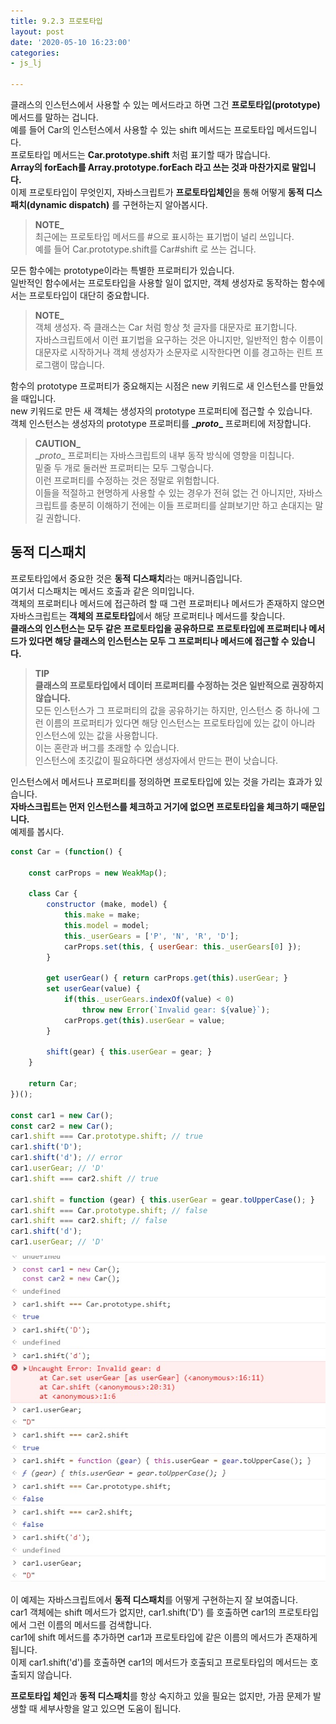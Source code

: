```yaml
---
title: 9.2.3 프로토타입
layout: post
date: '2020-05-10 16:23:00'
categories:
- js_lj

---
```


클래스의 인스턴스에서 사용할 수 있는 메서드라고 하면 그건 **프로토타입(prototype)** 메서드를 말하는 겁니다.  
예를 들어 Car의 인스턴스에서 사용할 수 있는 shift 메서드는 프로토타입 메서드입니다.  
프로토타입 메서드는 **Car.prototype.shift** 처럼 표기할 때가 많습니다.  
**Array의 forEach를 Array.prototype.forEach 라고 쓰는 것과 마찬가지로 말입니다.**  
이제 프로토타입이 무엇인지, 자바스크립트가 **프로토타입체인**을 통해 어떻게 **동적 디스패치(dynamic dispatch)** 를 구현하는지 알아봅시다.

> **NOTE_**  
> 최근에는 프로토타입 메서드를 #으로 표시하는 표기법이 널리 쓰입니다.  
> 예를 들어 Car.prototype.shift를 Car#shift 로 쓰는 겁니다.

모든 함수에는 prototype이라는 특별한 프로퍼티가 있습니다.  
일반적인 함수에서는 프로토타입을 사용할 일이 없지만, 객체 생성자로 동작하는 함수에서는 프로토타입이 대단히 중요합니다.

> **NOTE_**  
> 객체 생성자. 즉 클래스는 Car 처럼 항상 첫 글자를 대문자로 표기합니다.  
> 자바스크립트에서 이런 표기법을 요구하는 것은 아니지만, 일반적인 함수 이름이 대문자로 시작하거나 객체 생성자가 소문자로 시작한다면 이를 경고하는 린트 프로그램이 많습니다.

함수의 prototype 프로퍼티가 중요해지는 시점은 new 키워드로 새 인스턴스를 만들었을 때입니다.  
new 키워드로 만든 새 객체는 생성자의 prototype 프로퍼티에 접근할 수 있습니다.  
객체 인스턴스는 생성자의 prototype 프로퍼티를 **\__proto__** 프로퍼티에 저장합니다.

> **CAUTION_**  
> \__proto__ 프로퍼티는 자바스크립트의 내부 동작 방식에 영향을 미칩니다.  
> 밑줄 두 개로 둘러싼 프로퍼티는 모두 그렇습니다.  
> 이런 프로퍼티를 수정하는 것은 정말로 위험합니다.  
> 이들을 적절하고 현명하게 사용할 수 있는 경우가 전혀 없는 건 아니지만, 자바스크립트를 충분히 이해하기 전에는 이들 프로퍼티를 살펴보기만 하고 손대지는 말길 권합니다.

## 동적 디스패치

프로토타입에서 중요한 것은 **동적 디스패치**라는 매커니즘입니다.  
여기서 디스패치는 메서드 호출과 같은 의미입니다.  
객체의 프로퍼티나 메서드에 접근하려 할 때 그런 프로퍼티나 메서드가 존재하지 않으면 자바스크립트는 **객체의 프로토타입**에서 해당 프로퍼티나 메서드를 찾습니다.  
**클래스의 인스턴스는 모두 같은 프로토타입을 공유하므로 프로토타입에 프로퍼티나 메서드가 있다면 해당 클래스의 인스턴스는 모두 그 프로퍼티나 메서드에 접근할 수 있습니다.**

> **TIP**  
> **클래스의 프로토타입에서 데이터 프로퍼티를 수정하는 것은 일반적으로 권장하지 않습니다.**  
> 모든 인스턴스가 그 프로퍼티의 값을 공유하기는 하지만, 인스턴스 중 하나에 그런 이름의 프로퍼티가 있다면 해당 인스턴스는 프로토타입에 있는 값이 아니라 인스턴스에 있는 값을 사용합니다.  
> 이는 혼란과 버그를 초래할 수 있습니다.  
> 인스턴스에 초깃값이 필요하다면 생성자에서 만드는 편이 낫습니다.

인스턴스에서 메서드나 프로퍼티를 정의하면 프로토타입에 있는 것을 가리는 효과가 있습니다.  
**자바스크립트는 먼저 인스턴스를 체크하고 거기에 없으면 프로토타입을 체크하기 때문입니다.**  
예제를 봅시다.

```javascript
const Car = (function() {
	
	const carProps = new WeakMap();
	
	class Car {
		constructor (make, model) {
			this.make = make;
			this.model = model;
			this._userGears = ['P', 'N', 'R', 'D'];
			carProps.set(this, { userGear: this._userGears[0] });
		}
		
		get userGear() { return carProps.get(this).userGear; }
		set userGear(value) {
			if(this._userGears.indexOf(value) < 0)
				throw new Error(`Invalid gear: ${value}`);
			carProps.get(this).userGear = value;
		}
		
		shift(gear) { this.userGear = gear; }
	}
	
	return Car;
})();

const car1 = new Car();
const car2 = new Car();
car1.shift === Car.prototype.shift; // true
car1.shift('D');
car1.shift('d'); // error
car1.userGear; // 'D'
car1.shift === car2.shift // true

car1.shift = function (gear) { this.userGear = gear.toUpperCase(); }
car1.shift === Car.prototype.shift; // false
car1.shift === car2.shift; // false
car1.shift('d');
car1.userGear; // 'D'
```

![](/static/img/learningjs/image81.jpg)

이 예제는 자바스크립트에서 **동적 디스패치**를 어떻게 구현하는지 잘 보여줍니다.  
car1 객체에는 shift 메서드가 없지만, car1.shift('D') 를 호출하면 car1의 프로토타입에서 그런 이름의 메서드를 검색합니다.  
car1에 shift 메서드를 추가하면 car1과 프로토타입에 같은 이름의 메서드가 존재하게 됩니다.  
이제 car1.shift('d')를 호출하면 car1의 메서드가 호출되고 프로토타입의 메서드는 호출되지 않습니다.

**프로토타입 체인**과 **동적 디스패치**를 항상 숙지하고 있을 필요는 없지만, 가끔 문제가 발생할 때 세부사항을 알고 있으면 도움이 됩니다.